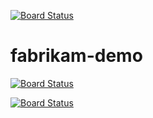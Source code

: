[![Board Status](https://dev.azure.com/kaelli/08bf1e9a-0fbb-41b3-8b57-a09e35177482/71554fb0-a873-4894-b21b-dc8ab03b132d/_apis/work/boardbadge/98a75876-a782-489c-a315-39da64684ee5)](https://dev.azure.com/kaelli/08bf1e9a-0fbb-41b3-8b57-a09e35177482/_boards/board/t/71554fb0-a873-4894-b21b-dc8ab03b132d/Microsoft.RequirementCategory)
# fabrikam-demo

[![Board Status](https://codedev.ms/joezha/41eeb9b2-b5ba-4747-a017-2e82f04b2105/004c81e6-d123-44a0-ba52-71d643dded91/_apis/work/boardbadge/23b62630-70cd-4543-bb7b-edecf7619aeb)](https://codedev.ms/joezha/41eeb9b2-b5ba-4747-a017-2e82f04b2105/_boards/board/t/004c81e6-d123-44a0-ba52-71d643dded91/Microsoft.RequirementCategory)

[![Board Status](https://codedev.ms/joezha/41eeb9b2-b5ba-4747-a017-2e82f04b2105/004c81e6-d123-44a0-ba52-71d643dded91/_apis/work/boardbadge/23b62630-70cd-4543-bb7b-edecf7619aeb?columnOptions=1)](https://codedev.ms/joezha/41eeb9b2-b5ba-4747-a017-2e82f04b2105/_boards/board/t/004c81e6-d123-44a0-ba52-71d643dded91/Microsoft.RequirementCategory)

